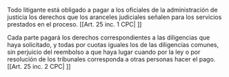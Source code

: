 Todo litigante está obligado a pagar a los oficiales de la administración de justicia los derechos que los aranceles judiciales señalen para los servicios prestados en el proceso. [[Art. 25 inc. 1 CPC| ]]

Cada parte pagará los derechos correspondientes a las diligencias que haya solicitado, y todas por cuotas iguales los de las diligencias comunes, sin perjuicio del reembolso a que haya lugar cuando por la ley o por resolución de los tribunales corresponda a otras personas hacer el pago. [[Art. 25 inc. 2 CPC| ]]